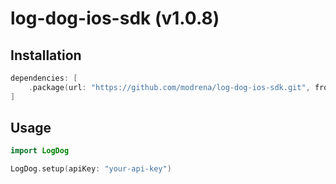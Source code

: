 # log-dog-ios-sdk (v1.0.8)

## Installation

```swift
dependencies: [
    .package(url: "https://github.com/modrena/log-dog-ios-sdk.git", from: "1.0.8")
]
```

## Usage

```swift
import LogDog

LogDog.setup(apiKey: "your-api-key")
``` 